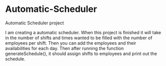 # Automatic-Scheduler
Automatic Scheduler project

I am creating a automatic scheduler. When this project is finished it will take in the number of shifts and times wanted to be filled with the number of employees per shift. Then you can add the employees and their availabilities for each day. Then after running the function generateSchedule(), it should assign shifts to employees and print out the schedule.

